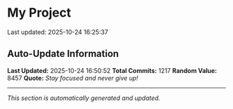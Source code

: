 # My Project


Last updated: 2025-10-24 16:25:37








































































































































































































































































































































































































































































































































































































































































































































































































































































































































































































































































































































































































































































































































































































































































































































































































































































## Auto-Update Information

**Last Updated:** 2025-10-24 16:50:52
**Total Commits:** 1217
**Random Value:** 8457
**Quote:** _Stay focused and never give up!_

---
_This section is automatically generated and updated._